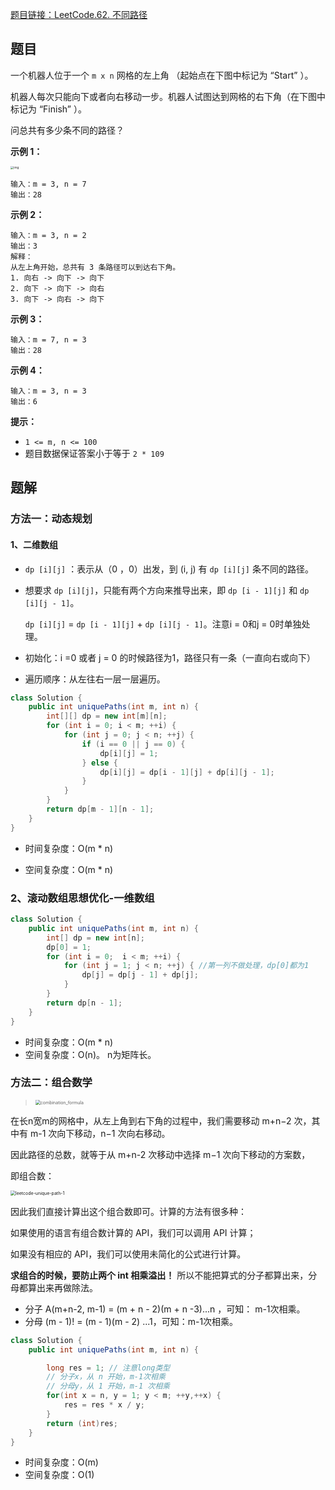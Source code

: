 [题目链接：LeetCode.62. 不同路径](https://leetcode-cn.com/problems/unique-paths/)

## 题目

一个机器人位于一个 `m x n` 网格的左上角 （起始点在下图中标记为 “Start” ）。

机器人每次只能向下或者向右移动一步。机器人试图达到网格的右下角（在下图中标记为 “Finish” ）。

问总共有多少条不同的路径？

**示例 1：**

<img src="https://assets.leetcode.com/uploads/2018/10/22/robot_maze.png" alt="img" style="zoom:33%;" />

```
输入：m = 3, n = 7
输出：28
```

**示例 2：**

```
输入：m = 3, n = 2
输出：3
解释：
从左上角开始，总共有 3 条路径可以到达右下角。
1. 向右 -> 向下 -> 向下
2. 向下 -> 向下 -> 向右
3. 向下 -> 向右 -> 向下
```

**示例 3：**

```
输入：m = 7, n = 3
输出：28
```

**示例 4：**

```
输入：m = 3, n = 3
输出：6
```

**提示：**

- `1 <= m, n <= 100`
- 题目数据保证答案小于等于 `2 * 109`

## 题解

### 方法一：动态规划

#### 1、二维数组

* `dp [i][j]` ：表示从（0 ，0）出发，到 (i, j) 有 `dp [i][j]` 条不同的路径。

* 想要求 `dp [i][j]`，只能有两个方向来推导出来，即 `dp [i - 1][j]` 和 `dp [i][j - 1]`。 

  `dp [i][j]` = `dp [i - 1][j]` + `dp [i][j - 1]`。注意i = 0和j = 0时单独处理。

* 初始化：i =0 或者 j = 0 的时候路径为1，路径只有一条（一直向右或向下）

* 遍历顺序：从左往右一层一层遍历。

```java
class Solution {
    public int uniquePaths(int m, int n) {
        int[][] dp = new int[m][n];
        for (int i = 0; i < m; ++i) {
            for (int j = 0; j < n; ++j) {
                if (i == 0 || j == 0) {
                    dp[i][j] = 1;
                } else {
                    dp[i][j] = dp[i - 1][j] + dp[i][j - 1];
                }
            }
        }
        return dp[m - 1][n - 1];
    }
}
```

* 时间复杂度：O(m * n)

* 空间复杂度：O(m * n)

### 2、滚动数组思想优化-一维数组

```java
class Solution {
    public int uniquePaths(int m, int n) {
        int[] dp = new int[n];
        dp[0] = 1;
        for (int i = 0;  i < m; ++i) {
            for (int j = 1; j < n; ++j) { //第一列不做处理，dp[0]都为1
                dp[j] = dp[j - 1] + dp[j];
            }
        }
        return dp[n - 1];
    }
}
```

* 时间复杂度：O(m * n)
* 空间复杂度：O(n)。 n为矩阵长。

### 方法二：组合数学

> <img src="https://amy-resource.oss-cn-beijing.aliyuncs.com/images/combination_formula.png" alt="combination_formula" style="zoom:50%;" />

在长n宽m的网格中，从左上角到右下角的过程中，我们需要移动 m+n−2 次，其中有 m-1 次向下移动，n−1 次向右移动。

因此路径的总数，就等于从 m+n-2 次移动中选择 m−1 次向下移动的方案数，

即组合数：

<img src="https://amy-resource.oss-cn-beijing.aliyuncs.com/images/leetcode-unique-path-1.png" alt="leetcode-unique-path-1" style="zoom:50%;" />

 

因此我们直接计算出这个组合数即可。计算的方法有很多种：

如果使用的语言有组合数计算的 API，我们可以调用 API 计算；

如果没有相应的 API，我们可以使用未简化的公式进行计算。

**求组合的时候，要防止两个 int 相乘溢出！** 所以不能把算式的分子都算出来，分母都算出来再做除法。

* 分子 A(m+n-2, m-1) = (m + n - 2)(m + n -3)...n ，可知： m-1次相乘。
* 分母 (m - 1)! = (m - 1)(m - 2) ...1，可知：m-1次相乘。

```java
class Solution {
    public int uniquePaths(int m, int n) {

        long res = 1; // 注意long类型
        // 分子x，从 n 开始，m-1次相乘
        // 分母y，从 1 开始，m-1 次相乘         
        for(int x = n, y = 1; y < m; ++y,++x) {
            res = res * x / y;
        }
        return (int)res;
    }
}
```

* 时间复杂度：O(m)
* 空间复杂度：O(1)